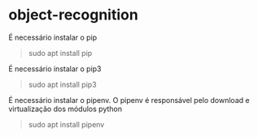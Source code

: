 # object-recognition

É necessário instalar o pip
> sudo apt install pip 

É necessário instalar o pip3
> sudo apt install pip3

É necessário instalar o pipenv. O pipenv é responsável pelo download e virtualização dos módulos python
> sudo apt install pipenv
